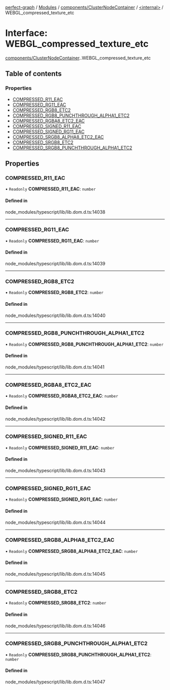 [perfect-graph](../README.md) / [Modules](../modules.md) / [components/ClusterNodeContainer](../modules/components_ClusterNodeContainer.md) / [<internal\>](../modules/components_ClusterNodeContainer._internal_.md) / WEBGL\_compressed\_texture\_etc

# Interface: WEBGL\_compressed\_texture\_etc

[components/ClusterNodeContainer](../modules/components_ClusterNodeContainer.md).[<internal>](../modules/components_ClusterNodeContainer._internal_.md).WEBGL_compressed_texture_etc

## Table of contents

### Properties

- [COMPRESSED\_R11\_EAC](components_ClusterNodeContainer._internal_.WEBGL_compressed_texture_etc.md#compressed_r11_eac)
- [COMPRESSED\_RG11\_EAC](components_ClusterNodeContainer._internal_.WEBGL_compressed_texture_etc.md#compressed_rg11_eac)
- [COMPRESSED\_RGB8\_ETC2](components_ClusterNodeContainer._internal_.WEBGL_compressed_texture_etc.md#compressed_rgb8_etc2)
- [COMPRESSED\_RGB8\_PUNCHTHROUGH\_ALPHA1\_ETC2](components_ClusterNodeContainer._internal_.WEBGL_compressed_texture_etc.md#compressed_rgb8_punchthrough_alpha1_etc2)
- [COMPRESSED\_RGBA8\_ETC2\_EAC](components_ClusterNodeContainer._internal_.WEBGL_compressed_texture_etc.md#compressed_rgba8_etc2_eac)
- [COMPRESSED\_SIGNED\_R11\_EAC](components_ClusterNodeContainer._internal_.WEBGL_compressed_texture_etc.md#compressed_signed_r11_eac)
- [COMPRESSED\_SIGNED\_RG11\_EAC](components_ClusterNodeContainer._internal_.WEBGL_compressed_texture_etc.md#compressed_signed_rg11_eac)
- [COMPRESSED\_SRGB8\_ALPHA8\_ETC2\_EAC](components_ClusterNodeContainer._internal_.WEBGL_compressed_texture_etc.md#compressed_srgb8_alpha8_etc2_eac)
- [COMPRESSED\_SRGB8\_ETC2](components_ClusterNodeContainer._internal_.WEBGL_compressed_texture_etc.md#compressed_srgb8_etc2)
- [COMPRESSED\_SRGB8\_PUNCHTHROUGH\_ALPHA1\_ETC2](components_ClusterNodeContainer._internal_.WEBGL_compressed_texture_etc.md#compressed_srgb8_punchthrough_alpha1_etc2)

## Properties

### COMPRESSED\_R11\_EAC

• `Readonly` **COMPRESSED\_R11\_EAC**: `number`

#### Defined in

node_modules/typescript/lib/lib.dom.d.ts:14038

___

### COMPRESSED\_RG11\_EAC

• `Readonly` **COMPRESSED\_RG11\_EAC**: `number`

#### Defined in

node_modules/typescript/lib/lib.dom.d.ts:14039

___

### COMPRESSED\_RGB8\_ETC2

• `Readonly` **COMPRESSED\_RGB8\_ETC2**: `number`

#### Defined in

node_modules/typescript/lib/lib.dom.d.ts:14040

___

### COMPRESSED\_RGB8\_PUNCHTHROUGH\_ALPHA1\_ETC2

• `Readonly` **COMPRESSED\_RGB8\_PUNCHTHROUGH\_ALPHA1\_ETC2**: `number`

#### Defined in

node_modules/typescript/lib/lib.dom.d.ts:14041

___

### COMPRESSED\_RGBA8\_ETC2\_EAC

• `Readonly` **COMPRESSED\_RGBA8\_ETC2\_EAC**: `number`

#### Defined in

node_modules/typescript/lib/lib.dom.d.ts:14042

___

### COMPRESSED\_SIGNED\_R11\_EAC

• `Readonly` **COMPRESSED\_SIGNED\_R11\_EAC**: `number`

#### Defined in

node_modules/typescript/lib/lib.dom.d.ts:14043

___

### COMPRESSED\_SIGNED\_RG11\_EAC

• `Readonly` **COMPRESSED\_SIGNED\_RG11\_EAC**: `number`

#### Defined in

node_modules/typescript/lib/lib.dom.d.ts:14044

___

### COMPRESSED\_SRGB8\_ALPHA8\_ETC2\_EAC

• `Readonly` **COMPRESSED\_SRGB8\_ALPHA8\_ETC2\_EAC**: `number`

#### Defined in

node_modules/typescript/lib/lib.dom.d.ts:14045

___

### COMPRESSED\_SRGB8\_ETC2

• `Readonly` **COMPRESSED\_SRGB8\_ETC2**: `number`

#### Defined in

node_modules/typescript/lib/lib.dom.d.ts:14046

___

### COMPRESSED\_SRGB8\_PUNCHTHROUGH\_ALPHA1\_ETC2

• `Readonly` **COMPRESSED\_SRGB8\_PUNCHTHROUGH\_ALPHA1\_ETC2**: `number`

#### Defined in

node_modules/typescript/lib/lib.dom.d.ts:14047
